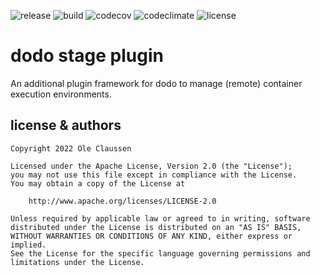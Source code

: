 ![release](https://img.shields.io/github/v/release/wabenet/dodo-stage?sort=semver)
![build](https://img.shields.io/github/workflow/status/wabenet/dodo-stage/CI?logo=github)
![codecov](https://img.shields.io/codecov/c/github/wabenet/dodo-stage?logo=codecov)
![codeclimate](https://img.shields.io/codeclimate/maintainability/wabenet/dodo-stage?logo=codeclimate)
![license](https://img.shields.io/github/license/wabenet/dodo-stage)

# dodo stage plugin

An additional plugin framework for dodo to manage (remote) container execution environments.

## license & authors

```text
Copyright 2022 Ole Claussen

Licensed under the Apache License, Version 2.0 (the "License");
you may not use this file except in compliance with the License.
You may obtain a copy of the License at

    http://www.apache.org/licenses/LICENSE-2.0

Unless required by applicable law or agreed to in writing, software
distributed under the License is distributed on an "AS IS" BASIS,
WITHOUT WARRANTIES OR CONDITIONS OF ANY KIND, either express or implied.
See the License for the specific language governing permissions and
limitations under the License.
```
